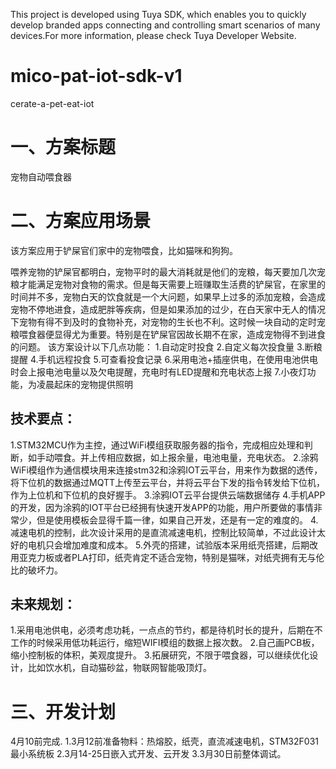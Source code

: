 This project is developed using Tuya SDK, which enables you to quickly develop branded apps connecting and controlling smart scenarios of many devices.For more information, please check Tuya Developer Website.
# mico-pat-iot-sdk-v1
cerate-a-pet-eat-iot

一、方案标题
===============

宠物自动喂食器

二、方案应用场景
===============

该方案应用于铲屎官们家中的宠物喂食，比如猫咪和狗狗。

喂养宠物的铲屎官都明白，宠物平时的最大消耗就是他们的宠粮，每天要加几次宠粮才能满足宠物对食物的需求。但是每天需要上班赚取生活费的铲屎官，在家里的时间并不多，宠物白天的饮食就是一个大问题，如果早上过多的添加宠粮，会造成宠物不停地进食，造成肥胖等疾病，但是如果添加的过少，在白天家中无人的情况下宠物有得不到及时的食物补充，对宠物的生长也不利。这时候一块自动的定时宠粮喂食器便显得尤为重要。特别是在铲屎官因故长期不在家，造成宠物得不到进食的问题。
该方案设计以下几点功能：
1.自动定时投食
2.自定义每次投食量
3.断粮提醒
4.手机远程投食
5.可查看投食记录
6.采用电池+插座供电，在使用电池供电时会上报电池电量以及欠电提醒，充电时有LED提醒和充电状态上报
7.小夜灯功能，为凌晨起床的宠物提供照明

技术要点：
-------------

1.STM32MCU作为主控，通过WiFi模组获取服务器的指令，完成相应处理和判断，如手动喂食。并上传相应数据，如上报余量，电池电量，充电状态。
2.涂鸦WiFi模组作为通信模块用来连接stm32和涂鸦IOT云平台，用来作为数据的透传，将下位机的数据通过MQTT上传至云平台，并将云平台下发的指令转发给下位机，作为上位机和下位机的良好握手。
3.涂鸦IOT云平台提供云端数据储存
4.手机APP的开发，因为涂鸦的IOT平台已经拥有快速开发APP的功能，用户所要做的事情非常少，但是使用模板会显得千篇一律，如果自己开发，还是有一定的难度的。
4.减速电机的控制，此次设计采用的是直流减速电机，控制比较简单，不过此设计太好的电机只会增加难度和成本。
5.外壳的搭建，试验版本采用纸壳搭建，后期改用亚克力板或者PLA打印，纸壳肯定不适合宠物，特别是猫咪，对纸壳拥有无与伦比的破坏力。 

未来规划：
-------------
1.采用电池供电，必须考虑功耗，一点点的节约，都是待机时长的提升，后期在不工作的时候采用低功耗运行，缩短WIFI模组的数据上报次数。
2.自己画PCB板，缩小控制板的体积，美观度提升。
3.拓展研究，不限于喂食器，可以继续优化设计，比如饮水机，自动猫砂盆，物联网智能吸顶灯。

三、开发计划
=============

4月10前完成.
1.3月12前准备物料：热熔胶，纸壳，直流减速电机，STM32F031最小系统板
2.3月14-25日嵌入式开发、云开发
3.3月30日前整体调试。

